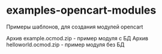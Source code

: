 # examples-opencart-modules
Примеры шаблонов, для создания модулей opencart

Архив example.ocmod.zip - пример модуля с БД
Архив helloworld.ocmod.zip - пример модуля без БД
